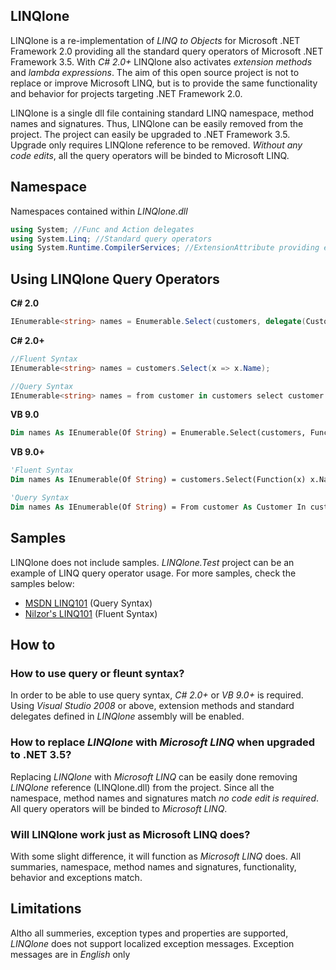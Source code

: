 ## **LINQlone** ##

LINQlone is a re-implementation of *LINQ to Objects* for Microsoft .NET Framework 2.0 providing all the standard query operators of Microsoft .NET Framework 3.5. With *C# 2.0+* LINQlone also activates *extension methods* and *lambda expressions*. The aim of this open source project is not to replace or improve Microsoft LINQ, but is to provide the same functionality and behavior for projects targeting .NET Framework 2.0. 

LINQlone is a single dll file containing standard LINQ namespace, method names and signatures. Thus, LINQlone can be easily removed from the project. The project can easily be upgraded to .NET Framework 3.5. Upgrade only requires LINQlone reference to be removed. *Without any code edits*, all the query operators will be binded to Microsoft LINQ.

## **Namespace** ##

Namespaces contained within *LINQlone.dll*
```c#
using System; //Func and Action delegates
using System.Linq; //Standard query operators
using System.Runtime.CompilerServices; //ExtensionAttribute providing extension method usage
```
## **Using LINQlone Query Operators** ##

**C# 2.0**
```c#
IEnumerable<string> names = Enumerable.Select(customers, delegate(Customer x) { return x.Name; });
```
**C# 2.0+**
```c#
//Fluent Syntax
IEnumerable<string> names = customers.Select(x => x.Name);

//Query Syntax
IEnumerable<string> names = from customer in customers select customer.Name;
```
**VB 9.0**
```vb
Dim names As IEnumerable(Of String) = Enumerable.Select(customers, Function(x) x.Name)
```
**VB 9.0+**
```vb
'Fluent Syntax
Dim names As IEnumerable(Of String) = customers.Select(Function(x) x.Name)

'Query Syntax
Dim names As IEnumerable(Of String) = From customer As Customer In customers Select customer.Name
```

## **Samples** ##

LINQlone does not include samples. *LINQlone.Test* project can be an example of LINQ query operator usage. For more samples, check the samples below:
* [MSDN LINQ101](https://code.msdn.microsoft.com/101-LINQ-Samples-3fb9811b) (Query Syntax)
* [Nilzor's LINQ101](http://linq101.nilzorblog.com/linq101-lambda.php) (Fluent Syntax)

## **How to** ##

### How to use query or fleunt syntax? ###
In order to be able to use query syntax, *C# 2.0+* or *VB 9.0+* is required. Using *Visual Studio 2008* or above, extension methods and standard delegates defined in *LINQlone* assembly will be enabled.

### How to replace *LINQlone* with *Microsoft LINQ* when upgraded to .NET 3.5? ###
Replacing *LINQlone* with *Microsoft LINQ* can be easily done removing *LINQlone* reference (LINQlone.dll) from the project. Since all the namespace, method names and signatures match *no code edit is required*. All query operators will be binded to *Microsoft LINQ*.

### Will LINQlone work just as Microsoft LINQ does? ###
With some slight difference, it will function as *Microsoft LINQ* does. All summaries, namespace, method names and signatures, functionality, behavior and exceptions match.

## **Limitations** ##

Altho all summeries, exception types and properties are supported, *LINQlone* does not support localized exception messages. Exception messages are in *English* only
